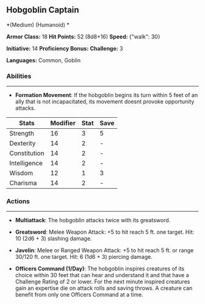 ## Hobgoblin Captain
*(Medium) (Humanoid) *

**Armor Class:** 18
**Hit Points:** 52 (8d8+16)
**Speed:** {"walk": 30}

**Initiative:** 14
**Proficiency Bonus:**
**Challenge:** 3

**Languages:** Common, Goblin

### Abilities
 --- 
- **Formation Movement**: If the hobgoblin begins its turn within 5 feet of an ally that is not incapacitated, its movement doesnt provoke opportunity attacks.



| Stats | Modifier | Stat | Save
| ---- | ---- | ---- | ---- |
| Strength | 16 | 3 | 5 |
| Dexterity | 14 | 2 | - |
| Constitution | 14 | 2 | - |
| Intelligence | 14 | 2 | - |
| Wisdom | 12 | 1 | 3 |
| Charisma | 14 | 2 | - |

### Actions
 --- 
- **Multiattack**: The hobgoblin attacks twice with its greatsword.

- **Greatsword**: Melee Weapon Attack: +5 to hit  reach 5 ft.  one target. Hit: 10 (2d6 + 3) slashing damage.

- **Javelin**: Melee or Ranged Weapon Attack: +5 to hit  reach 5 ft. or range 30/120 ft.  one target. Hit: 6 (1d6 + 3) piercing damage.

- **Officers Command (1/Day)**: The hobgoblin inspires creatures of its choice within 30 feet that can hear and understand it and that have a Challenge Rating of 2 or lower. For the next minute  inspired creatures gain an expertise die on attack rolls and saving throws. A creature can benefit from only one Officers Command at a time.

